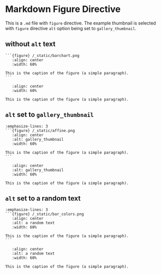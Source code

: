 # Markdown Figure Directive

This is a ``.md`` file with ``figure`` directive.
The example thumbnail is selected with ``figure`` directive ``alt`` option
being set to ``gallery_thumbnail``.


## without ``alt`` text


````{code-block} markdown
```{figure} /_static/barchart.png
   :align: center
   :width: 60%

This is the caption of the figure (a simple paragraph).
```
````

```{figure} /_static/barchart.png
   :align: center
   :width: 60%

This is the caption of the figure (a simple paragraph).
```


## ``alt`` set to ``gallery_thumbnail``


````{code-block} markdown
:emphasize-lines: 3
```{figure} /_static/affine.png
   :align: center
   :alt: gallery_thumbnail
   :width: 60%

This is the caption of the figure (a simple paragraph).
```
````


```{figure} /_static/affine.png
   :align: center
   :alt: gallery_thumbnail
   :width: 60%

This is the caption of the figure (a simple paragraph).
```

## ``alt`` set to a random text

````{code-block} markdown
:emphasize-lines: 3
```{figure} /_static/bar_colors.png
   :align: center
   :alt: a random text
   :width: 60%

This is the caption of the figure (a simple paragraph).
```
````

```{figure} /_static/bar_colors.png
   :align: center
   :alt: a random text
   :width: 60%

This is the caption of the figure (a simple paragraph).
```
